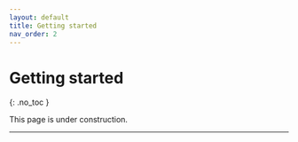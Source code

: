 ```yaml
---
layout: default
title: Getting started
nav_order: 2
---
```


# Getting started
{: .no_toc }

This page is under construction.

---

